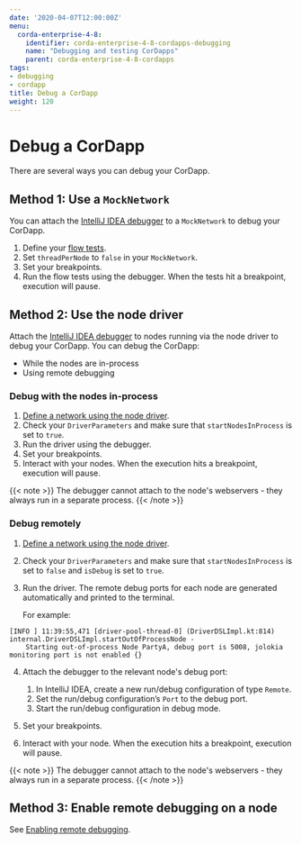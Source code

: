 ```yaml
---
date: '2020-04-07T12:00:00Z'
menu:
  corda-enterprise-4-8:
    identifier: corda-enterprise-4-8-cordapps-debugging
    name: "Debugging and testing CorDapps"
    parent: corda-enterprise-4-8-cordapps
tags:
- debugging
- cordapp
title: Debug a CorDapp
weight: 120
---
```


# Debug a CorDapp

There are several ways you can debug your CorDapp.

## Method 1: Use a `MockNetwork`

You can attach the [IntelliJ IDEA debugger](https://www.jetbrains.com/help/idea/debugging-code.html) to a
`MockNetwork` to debug your CorDapp.


1. Define your [flow tests](api-testing.md).
2. Set `threadPerNode` to `false` in your `MockNetwork`.
3. Set your breakpoints.
4. Run the flow tests using the debugger. When the tests hit a breakpoint, execution will pause.


## Method 2: Use the node driver

Attach the [IntelliJ IDEA debugger](https://www.jetbrains.com/help/idea/debugging-code.html) to nodes
running via the node driver to debug your CorDapp. You can debug the CorDapp:
* While the nodes are in-process
* Using remote debugging


### Debug with the nodes in-process

1. [Define a network using the node driver](../../../corda-os/4.8/tutorial-integration-testing.md).
2. Check your `DriverParameters` and make sure that `startNodesInProcess` is set to `true`.
3. Run the driver using the debugger.
4. Set your breakpoints.
5. Interact with your nodes. When the execution hits a breakpoint, execution will pause.

{{< note >}}
The debugger cannot attach to the node's webservers - they always run in a separate process.
{{< /note >}}


### Debug remotely

1. [Define a network using the node driver](../../../corda-os/4.8/tutorial-integration-testing.md).
2. Check your `DriverParameters` and make sure that `startNodesInProcess` is set to `false` and `isDebug` is set to
`true`.
3. Run the driver. The remote debug ports for each node are generated automatically and printed to the terminal.

   For example:

```none
[INFO ] 11:39:55,471 [driver-pool-thread-0] (DriverDSLImpl.kt:814) internal.DriverDSLImpl.startOutOfProcessNode -
    Starting out-of-process Node PartyA, debug port is 5008, jolokia monitoring port is not enabled {}
```

4. Attach the debugger to the relevant node's debug port:
    1. In IntelliJ IDEA, create a new run/debug configuration of type `Remote`.
    2. Set the run/debug configuration’s `Port` to the debug port.
    3. Start the run/debug configuration in debug mode.

5. Set your breakpoints.
6. Interact with your node. When the execution hits a breakpoint, execution will pause.

{{< note >}}
The debugger cannot attach to the node's webservers - they always run in a separate process.
{{< /note >}}


## Method 3: Enable remote debugging on a node

See [Enabling remote debugging](../node/node-commandline.md#enabling-remote-debugging).
